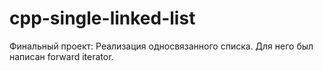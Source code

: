 # cpp-single-linked-list
Финальный проект:
Реализация односвязанного списка. Для него был написан forward iterator.
